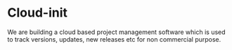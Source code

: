 # Cloud-init

We are building a cloud based project management software which is used to track versions, updates, new releases etc for non commercial purpose.
